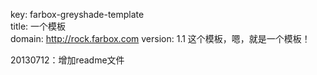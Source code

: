 key: farbox-greyshade-template  
title: 一个模板  
domain: http://rock.farbox.com
version: 1.1
这个模板，嗯，就是一个模板！

20130712：增加readme文件